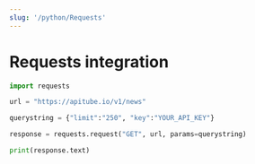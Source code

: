 ```yaml
---
slug: '/python/Requests'
---
```


# Requests integration

```python
import requests

url = "https://apitube.io/v1/news"

querystring = {"limit":"250", "key":"YOUR_API_KEY"}

response = requests.request("GET", url, params=querystring)

print(response.text)
```
